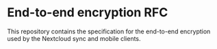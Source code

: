 # End-to-end encryption RFC

This repository contains the specification for the end-to-end encryption used by the Nextcloud sync and mobile clients. 
